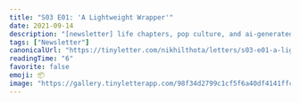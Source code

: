 ```yaml
---
title: "S03 E01: 'A Lightweight Wrapper'"
date: 2021-09-14
description: "[newsletter] life chapters, pop culture, and ai-generated art"
tags: ["Newsletter"]
canonicalUrl: "https://tinyletter.com/nikhilthota/letters/s03-e01-a-lightweight-wrapper"
readingTime: "6"
favorite: false
emoji: 📦
image: "https://gallery.tinyletterapp.com/98f34d2799c1cf5f6a40df4141ffc703d70dc107/images/9c5a5aad-4148-ea48-66ab-1beb76fdf97a.jpg"
---
```

